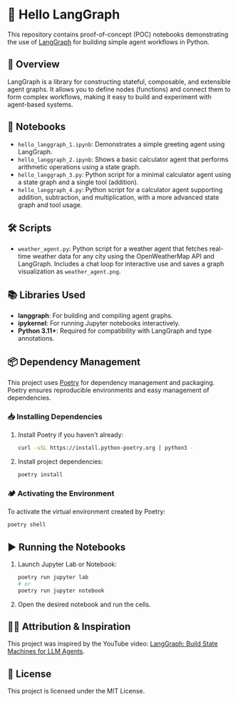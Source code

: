 # 🚀 Hello LangGraph

This repository contains proof-of-concept (POC) notebooks demonstrating the use of [LangGraph](https://github.com/langchain-ai/langgraph) for building simple agent workflows in Python.

## 📝 Overview

LangGraph is a library for constructing stateful, composable, and extensible agent graphs. It allows you to define nodes (functions) and connect them to form complex workflows, making it easy to build and experiment with agent-based systems.

## 📒 Notebooks

- `hello_langgraph_1.ipynb`: Demonstrates a simple greeting agent using LangGraph.
- `hello_langgraph_2.ipynb`: Shows a basic calculator agent that performs arithmetic operations using a state graph.
- `hello_langgraph_3.py`: Python script for a minimal calculator agent using a state graph and a single tool (addition).
- `hello_langgraph_4.py`: Python script for a calculator agent supporting addition, subtraction, and multiplication, with a more advanced state graph and tool usage.

## 🛠️ Scripts

- `weather_agent.py`: Python script for a weather agent that fetches real-time weather data for any city using the OpenWeatherMap API and LangGraph. Includes a chat loop for interactive use and saves a graph visualization as `weather_agent.png`.


## 📚 Libraries Used

- **langgraph**: For building and compiling agent graphs.
- **ipykernel**: For running Jupyter notebooks interactively.
- **Python 3.11+**: Required for compatibility with LangGraph and type annotations.

## 📦 Dependency Management

This project uses [Poetry](https://python-poetry.org/) for dependency management and packaging. Poetry ensures reproducible environments and easy management of dependencies.

### 📥 Installing Dependencies

1. Install Poetry if you haven't already:
   ```sh
   curl -sSL https://install.python-poetry.org | python3 -
   ```
2. Install project dependencies:
   ```sh
   poetry install
   ```

### 🏕️ Activating the Environment

To activate the virtual environment created by Poetry:
```sh
poetry shell
```

## ▶️ Running the Notebooks

1. Launch Jupyter Lab or Notebook:
   ```sh
   poetry run jupyter lab
   # or
   poetry run jupyter notebook
   ```
2. Open the desired notebook and run the cells.

## 🙏🏻 Attribution & Inspiration

This project was inspired by the YouTube video: [LangGraph: Build State Machines for LLM Agents](https://www.youtube.com/watch?v=jGg_1h0qzaM).

## 📄 License

This project is licensed under the MIT License.
